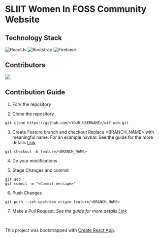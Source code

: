 # SLIIT Women In FOSS Community Website

## Technology Stack
![ReactJs](https://img.shields.io/badge/FrontEnd-ReactJs-blue)
![Bootstrap](https://img.shields.io/badge/Style-Bootstrap-purple)
![Firebase](https://img.shields.io/badge/Host%20In-Firebase-yellow)


## Contributors 
<a href="https://github.com/sliitwomeninfoss/wif-web/graphs/contributors">
  <img src="https://contrib.rocks/image?repo=sliitwomeninfoss/wif-web" />
</a>

## Contribution Guide

1. Fork the repository

2. Clone the repository
```
git clone https://github.com/<YOUR_USERNAME>/wif-web.git
```

3. Create Feature branch and checkout Replace <BRANCH_NAME> with meaningful name. For an example navbar. See the guide for the more details [Link](https://www.atlassian.com/git/tutorials/comparing-workflows/feature-branch-workflow)
```
git checkout -b feature/<BRANCH_NAME>
```

4. Do your modifications

5. Stage Changes and commit
```
git add .
git commit -m "<Commit message>"
```

6. Push Changes
```
git push --set-upstream origin feature/<BRANCH_NAME>
```

7. Make a Pull Request.
   _See the guide for more
   details [Link](https://docs.github.com/en/free-pro-team@latest/github/collaborating-with-issues-and-pull-requests/creating-a-pull-request)_
   
   <br>
   
 This project was bootstrapped with [Create React App](https://github.com/facebook/create-react-app).
